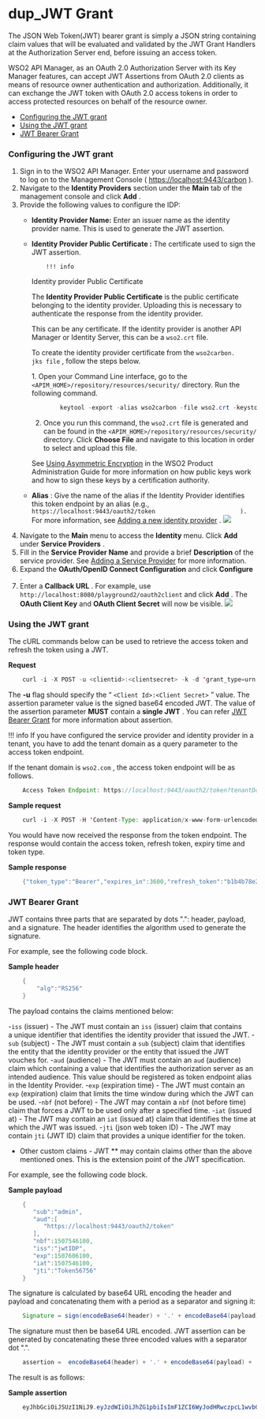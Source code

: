 # dup\_JWT Grant

The JSON Web Token(JWT) bearer grant is simply a JSON string containing claim values that will be evaluated and validated by the JWT Grant Handlers at the Authorization Server end, before issuing an access token.

WSO2 API Manager, as an OAuth 2.0 Authorization Server with its Key Manager features, can accept JWT Assertions from OAuth 2.0 clients as means of resource owner authentication and authorization. Additionally, it can exchange the JWT token with OAuth 2.0 access tokens in order to access protected resources on behalf of the resource owner.

-   [Configuring the JWT grant](#dup_JWTGrant-ConfiguringtheJWTgrant)
-   [Using the JWT grant](#dup_JWTGrant-UsingtheJWTgrant)
-   [JWT Bearer Grant](#dup_JWTGrant-JWTBearerGrant)

### Configuring the JWT grant

1.  Sign in to the WSO2 API Manager. Enter your username and password to log on to the Management Console ( <https://localhost:9443/carbon> ).
2.  Navigate to the **Identity Providers** section under the **Main** tab of the management console and click **Add** .
3.  Provide the following values to configure the IDP:
    -   **Identity Provider Name:** Enter an issuer name as the identity provider name. This is used to generate the JWT assertion.
    -   **Identity Provider Public Certificate :** The certificate used to sign the JWT assertion.

                !!! info
        Identity provider Public Certificate

        The **Identity Provider Public Certificate** is the public certificate belonging to the identity provider. Uploading this is necessary to authenticate the response from the identity provider.

        This can be any certificate. If the identity provider is another API Manager or Identity Server, this can be a `wso2.crt` file.

        To create the identity provider certificate from the `wso2carbon.                           jks file` , follow the steps below.

        1. Open your Command Line interface, go to the `<APIM_HOME>/repository/resources/security/` directory. Run the following command.

        ``` java
                keytool -export -alias wso2carbon -file wso2.crt -keystore wso2carbon.jks -storepass wso2carbon
        ```

        2. Once you run this command, the `wso2.crt` file is generated and can be found in the `<APIM_HOME>/repository/resources/security/` directory. Click **Choose File** and navigate to this location in order to select and upload this file.

        See [Using Asymmetric Encryption](https://docs.wso2.com/display/ADMIN44x/Using+Asymmetric+Encryption) in the WSO2 Product Administration Guide for more information on how public keys work and how to sign these keys by a certification authority.


    -   **Alias** : Give the name of the alias if the Identity Provider identifies this token endpoint by an alias (e.g., `https://localhost:9443/oauth2/token                        ).` For more information, see [Adding a new identity provider](https://docs.wso2.com/display/IS550/Configuring+an+Identity+Provider) .
        ![](attachments/126561145/126561146.png)
4.  Navigate to the **Main** menu to access the **Identity** menu. Click **Add** under **Service Providers** .
5.  Fill in the **Service Provider Name** and provide a brief **Description** of the service provider. See [Adding a Service Provider](https://docs.wso2.com/display/IS550/Adding+a+Service+Provider) for more information.
6.  Expand the **OAuth/OpenID Connect Configuration** and click **Configure** .
7.  Enter a **Callback URL** . For example, use `http://localhost:8080/playground2/oauth2client` and click **Add** .
    The **OAuth Client Key** and **OAuth Client Secret** will now be visible.
    ![](attachments/126561145/126561147.png)
### Using the JWT grant

The cURL commands below can be used to retrieve the access token and refresh the token using a JWT.

**Request**

``` java
    curl -i -X POST -u <clientid>:<clientsecret> -k -d 'grant_type=urn:ietf:params:oauth:grant-type:jwt-bearer&assertion=<JWT>' -H 'Content-Type: application/x-www-form-urlencoded' https://localhost:9443/oauth2/token
```

The **-u** flag should specify the “ `<Client Id>:<Client Secret>` ” value. The assertion parameter value is the signed base64 encoded JWT.
The value of the assertion parameter **MUST** contain a **single JWT** . You can refer [JWT Bearer Grant](#dup_JWTGrant-JWTBearerGrant) for more information about assertion.

!!! info
If you have configured the service provider and identity provider in a tenant, you have to add the tenant domain as a query parameter to the access token endpoint.

If the tenant domain is `wso2.com` , the access token endpoint will be as follows.

``` java
    Access Token Endpoint: https://localhost:9443/oauth2/token?tenantDomain=wso2.com
```


**Sample request**

``` java
    curl -i -X POST -H 'Content-Type: application/x-www-form-urlencoded' -u bBhEoE2wIpU1zB8HA3GfvZz8xxAa:RKgXUC3pTRQg9xPpNwyuTPGtnSQa -k -d 'grant_type=urn:ietf:params:oauth:grant-type:jwt-bearer&assertion=eyJhbGciOiJSUzI1NiJ9.eyJleHAiOjE0NTgxNjY5ODUsInN1YiI6ImFkbWluIiwibmJmIjoxNDU4MTA2OTg1LCJhdWQiOlsiaHR0cHM6XC9cL2xvY2FsaG9zdDo5NDQzXC9vYXV0aDJcL3Rva2VuIiwid3NvMi1JUyJdLCJpc3MiOiJqd3RJRFAiLCJqdGkiOiJUb2tlbjU2NzU2IiwiaWF0IjoxNDU4MTA2OTg1fQ.ZcxdoTVEsWoil80ne42QzmsfelMWyjRZJEjUK1c2vMZJjjtrZnsWExyCA5tN6iXYFAXC_7rkFuuNSgOlBi51MNLPZw3WcgGI52j6apGEW92V2tib9zRRWOeLQLAdo8ae8KzLp7kuKZ2XunfQ2WYU9TvvLDm_vp5ruuYz3ZZrJOc' https://localhost:9443/oauth2/token
```

You would have now received the response from the token endpoint. The response would contain the access token, refresh token, expiry time and token type.

**Sample response**

``` java
    {"token_type":"Bearer","expires_in":3600,"refresh_token":"b1b4b78e2b0ef4956acb90f2e38a8833","access_token":"615ebcc943be052cf6dc27c6ec578816"} 
```

### JWT Bearer Grant

JWT contains three parts that are separated by dots ".": header, payload, and a signature. The header identifies the algorithm used to generate the signature.

For example, see the following code block.

**Sample header**

``` groovy
    {
        "alg":"RS256"
    }
```

The payload contains the claims mentioned below:

-`iss` (issuer) - The JWT must contain an `iss` (issuer) claim that contains a unique identifier that identifies the identity provider that issued the JWT.
-`sub` (subject) - The JWT must contain a `sub` (subject) claim that identifies the entity that the identity provider or the entity that issued the JWT vouches for.
-`aud` (audience) - The JWT must contain an `aud` (audience) claim which containing a value that identifies the authorization server as an intended audience. This value should be registered as token endpoint alias in the Identity Provider.
-`exp` (expiration time) - The JWT must contain an `exp` (expiration) claim that limits the time window during which the JWT can be used.
-`nbf` (not before) - The JWT may contain a `nbf` (not before time) claim that forces a JWT to be used only after a specified time.
-`iat` (issued at) - The JWT may contain an `iat` (issued at) claim that identifies the time at which the JWT was issued.
-`jti` (json web token ID) - The JWT may contain `jti` (JWT ID) claim that provides a unique identifier for the token.
-   Other custom claims - JWT ** may contain claims other than the above mentioned ones. This is the extension point of the JWT specification.

For example, see the following code block.

**Sample payload**

``` groovy
    {  
       "sub":"admin",
       "aud":[  
          "https://localhost:9443/oauth2/token"
       ],
       "nbf":1507546100,
       "iss":"jwtIDP",
       "exp":1507606100,
       "iat":1507546100,
       "jti":"Token56756"
    }
```

The signature is calculated by base64 URL encoding the header and payload and concatenating them with a period as a separator and signing it:

``` java
    Signature = sign(encodeBase64(header) + '.' + encodeBase64(payload))
```

The signature must then be base64 URL encoded. JWT assertion can be generated by concatenating these three encoded values with a separator dot ".".

``` java
    assertion =  encodeBase64(header) + '.' + encodeBase64(payload) + '.' + encodeBase64(signature)
```

The result is as follows:

**Sample assertion**

``` java
    eyJhbGciOiJSUzI1NiJ9.eyJzdWIiOiJhZG1pbiIsImF1ZCI6WyJodHRwczpcL1wvbG9jYWxob3N0Ojk0NDNcL29hdXRoMlwvdG9rZW4iXSwibmJmIjoxNTA3NTQ2MTAwLCJpc3MiOiJqd3RJRFAiLCJleHAiOjE1MDc2MDYxMDAsImlhdCI6MTUwNzU0NjEwMCwianRpIjoiVG9rZW41Njc1NiJ9.iGMhjibB0W2QFQlM27gnHp6z47Eybv8cAHk2o2i-xqo2S4uJ_1VppFI4CCJXTj4qzV9vmkJ5HKNAayiTa6wOMXGL4XnwYwpOAoKXvboznlEDNRpw3htW34nLvyUu6PjHbdvAPVjh8kPRwf7esRr2p-luecGvC21mjWdhyGzM4hE
```
